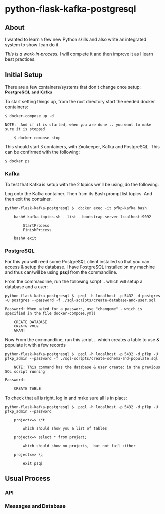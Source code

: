 # python-flask-kafka-postgresql

## About

I wanted to learn a few new Python skills and also write an integrated system to show I can do it.

*This is a work-in-process.*  I will complete it and then improve it as I learn best practices.

## Initial Setup

There are a few containers/systems that don't change once setup:  **PostgreSQL and Kafka**

To start setting things up, from the root directory start the needed docker containers:

    $ docker-compose up -d
    
    NOTE:  And if it is started, when you are done .. you want to make sure it is stopped
    
        $ docker-compose stop

This should start 3 containers, with Zookeeper, Kafka and PostgreSQL. This can be confirmed with the following:

    $ docker ps

### Kafka

To test that Kafka is setup with the 2 topics we'll be using, do the following.

Log onto the Kafka container. Then from its Bash prompt list topics. And then exit the container.

    python-flask-kafka-postgresql $  docker exec -it pfkp-kafka bash

        bash# kafka-topics.sh --list --bootstrap-server localhost:9092
        
            StartProcess
            FinishProcess

        bash# exit

### PostgreSQL

For this you will need some PostgreSQL client installed so that you can access & setup the database. I have PostgreSQL
installed on my machine and thus can/will be using **psql** from the commandline.

From the commandline, run the following script .. which will setup a database and a user:

    python-flask-kafka-postgresql $  psql -h localhost -p 5432 -d postgres -U postgres --password -f ./sql-scripts/create-database-and-user.sql
 
    Password: When asked for a password, use "changeme" - which is specified in the file docker-compose.yml)

        CREATE DATABASE
        CREATE ROLE
        GRANT

Now From the commandline, run this script .. which creates a table to use & populate it with a few records

    python-flask-kafka-postgresql $  psql -h localhost -p 5432 -d pfkp -U pfkp_admin --password -f ./sql-scripts/create-schema-and-populate.sql
 
        NOTE: This command has the database & user created in the previous SQL script running
 
    Password: 
        
        CREATE TABLE

To check that all is right, log in and make sure all is in place:

    python-flask-kafka-postgresql $  psql -h localhost -p 5432 -d pfkp -U pfkp_admin --password

        projectx=> \dt
    
            which should show you a list of tables
        
        projectx=> select * from project;
    
            which should show no projects,  but not fail either
        
        projectx=> \q        
        
            exit psql

## Usual Process

### API

### Messages and Database
